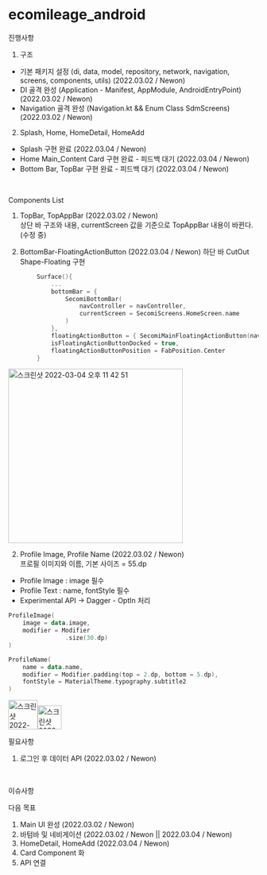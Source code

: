 # ecomileage_android

진행사항

1. 구조
- 기본 패키지 설정 (di, data, model, repository, network, navigation, screens, components, utils) (2022.03.02 / Newon)
- DI 골격 완성 (Application - Manifest, AppModule, AndroidEntryPoint) (2022.03.02 / Newon)
- Navigation 골격 완성 (Navigation.kt && Enum Class SdmScreens) (2022.03.02 / Newon)

2. Splash, Home, HomeDetail, HomeAdd
- Splash 구현 완료 (2022.03.04 / Newon)
- Home Main_Content Card 구현 완료 - 피드백 대기 (2022.03.04 / Newon)
- Bottom Bar, TopBar 구현 완료 - 피드백 대기 (2022.03.04 / Newon)
  
<br/>

Components List
1. TopBar, TopAppBar (2022.03.02 / Newon)  
상단 바 구조와 내용, currentScreen 값을 기준으로 TopAppBar 내용이 바뀐다. (수정 중)


2. BottomBar-FloatingActionButton (2022.03.04 / Newon)
하단 바 CutOut Shape-Floating 구현  

```Kotlin
        Surface(){
            ...
            bottomBar = {
                SecomiBottomBar(
                    navController = navController,
                    currentScreen = SecomiScreens.HomeScreen.name
                )
            },
            floatingActionButton = { SecomiMainFloatingActionButton(navController) },
            isFloatingActionButtonDocked = true,
            floatingActionButtonPosition = FabPosition.Center
        }

```
<img width="351" alt="스크린샷 2022-03-04 오후 11 42 51" src="https://user-images.githubusercontent.com/80164141/156783672-e0a686bb-3a88-4b9e-ae28-667e3196cfa8.png">

  
<br/>
  
2. Profile Image, Profile Name (2022.03.02 / Newon)  
프로필 이미지와 이름, 기본 사이즈 = 55.dp  
* Profile Image : image 필수
* Profile Text  : name, fontStyle 필수
* Experimental API -> Dagger - OptIn 처리
```Kotlin
ProfileImage(
    image = data.image,
    modifier = Modifier
                .size(30.dp)
)

ProfileName(
    name = data.name,
    modifier = Modifier.padding(top = 2.dp, bottom = 5.dp),
    fontStyle = MaterialTheme.typography.subtitle2
)
```
<img width="59" alt="스크린샷 2022-03-04 오후 11 44 15" src="https://user-images.githubusercontent.com/80164141/156783961-dbb4af12-37a8-4d68-b257-93b731da7c87.png"><img width="48" alt="스크린샷 2022-03-04 오후 11 44 23" src="https://user-images.githubusercontent.com/80164141/156783970-6f3755cd-bca5-40d5-af6f-26fa95ea4ab7.png">

  
필요사항  
1. 로그인 후 데이터 API (2022.03.02 / Newon)
   
<br/>
  
이슈사항

  
다음 목표

1. Main UI 완성 (2022.03.02 / Newon)  
2. 바텀바 및 네비게이션 (2022.03.02 / Newon || 2022.03.04 / Newon)  
3. HomeDetail, HomeAdd (2022.03.04 / Newon)
4. Card Component 화
5. API 연결
